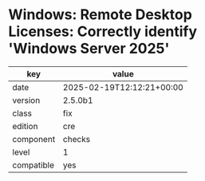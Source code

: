 [//]: # (werk v2)
# Windows: Remote Desktop Licenses: Correctly identify 'Windows Server 2025'

key        | value
---------- | ---
date       | 2025-02-19T12:12:21+00:00
version    | 2.5.0b1
class      | fix
edition    | cre
component  | checks
level      | 1
compatible | yes


